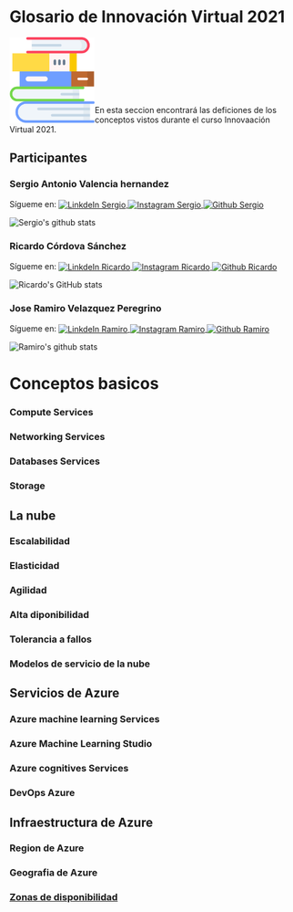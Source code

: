 # Glosario de Innovación Virtual 2021
<img align="left"  alt="libros"  width="150px" src=./Recursos/libros.png  />
<br />
<br />
<br /><br /><br /><br /><br />
En esta seccion encontrará las deficiones de los conceptos vistos durante el curso Innovaación Virtual 2021.

## Participantes
### Sergio Antonio Valencia hernandez
Sígueme en:
<a href="https://www.linkedin.com/in/seanvaer/">
  <img align="center" alt="LinkdeIn Sergio" width="22px" src="https://cdn.jsdelivr.net/npm/simple-icons@v3/icons/linkedin.svg" />
</a>
<a href="https://www.instagram.com/sergio16_vh12/">
  <img align="center" alt="Instagram Sergio" width="22px" src="https://cdn.jsdelivr.net/npm/simple-icons@v3/icons/instagram.svg" />
</a>
<a href="https://github.com/sergio-valhdz/">
  <img align="center" alt="Github Sergio" width="22px" src="https://cdn.jsdelivr.net/npm/simple-icons@v3/icons/github.svg" />
</a>

![Sergio's github stats](https://github-readme-stats.vercel.app/api?username=sergio-valhdz&hide_border=true&theme=algolia&show_icons=true)

### Ricardo Córdova Sánchez
Sígueme en:
<a href="https://www.linkedin.com/in/ricardo-cordova-62b915194/">
  <img align="center" alt="LinkdeIn Ricardo" width="22px" src="https://cdn.jsdelivr.net/npm/simple-icons@v3/icons/linkedin.svg" />
</a>
<a href="https://www.instagram.com/ricardo_sanchez0306/">
  <img align="center" alt="Instagram Ricardo" width="22px" src="https://cdn.jsdelivr.net/npm/simple-icons@v3/icons/instagram.svg" />
</a>
<a href="https://github.com/Ricardocor67/">
  <img align="center" alt="Github Ricardo" width="22px" src="https://cdn.jsdelivr.net/npm/simple-icons@v3/icons/github.svg" />
</a>

![Ricardo's GitHub stats](https://github-readme-stats.vercel.app/api?username=ricardocor67&theme=cobalt&hide_border=true&show_icons=true)

### Jose Ramiro Velazquez Peregrino  
Sígueme en:
<a href="https://www.linkedin.com/in/jos%C3%A9-ramiro-vel%C3%A1zquez-peregrino-4628361b7/">
  <img align="center" alt="LinkdeIn Ramiro" width="22px" src="https://cdn.jsdelivr.net/npm/simple-icons@v3/icons/linkedin.svg" />
</a>
<a href="https://www.instagram.com/ramyvepe/">
  <img align="center" alt="Instagram Ramiro" width="22px" src="https://cdn.jsdelivr.net/npm/simple-icons@v3/icons/instagram.svg" />
</a>
<a href="https://github.com/RamiroVelazquez/">
  <img align="center" alt="Github Ramiro" width="22px" src="https://cdn.jsdelivr.net/npm/simple-icons@v3/icons/github.svg" />
</a>

![Ramiro's github stats](https://github-readme-stats.vercel.app/api?username=RamiroVelazquez&show_icons=true&hide_border=true&theme=outrun)


# Conceptos basicos

### Compute Services

### Networking Services

### Databases Services

### Storage

## La nube

### Escalabilidad

### Elasticidad

### Agilidad

### Alta diponibilidad

### Tolerancia a fallos

### Modelos de servicio de la nube

##  Servicios de Azure

### Azure machine learning Services

### Azure Machine Learning Studio

### Azure cognitives Services

### DevOps Azure

## Infraestructura de Azure

### Region de Azure

### Geografia de Azure

### [Zonas de disponibilidad](/Datos/conceptos.md")